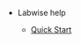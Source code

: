 - Labwise help 

    - [Quick Start](/en/quick_start.md)
    <!-- - [Product introduction](/en/feature_text.md)
    - [Product vidio](/en/feature_vidio.md)
    - [FAQ](/en/faq.md) -->
